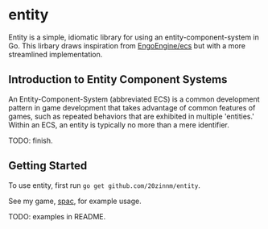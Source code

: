 # entity

Entity is a simple, idiomatic library for using an entity-component-system in Go. This lirbary draws inspiration from [EngoEngine/ecs](https://github.com/EngoEngine/ecs) but with a more streamlined implementation.

## Introduction to Entity Component Systems

An Entity-Component-System (abbreviated ECS) is a common development pattern in game development that takes advantage of common features of games, such as repeated behaviors that are exhibited in multiple 'entities.' Within an ECS, an entity is typically no more than a mere identifier.

TODO: finish.

## Getting Started

To use entity, first run `go get github.com/20zinnm/entity`.

See my game, [spac](https://github.com/20zinnm/spac), for example usage.

TODO: examples in README.